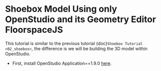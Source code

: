 # Shoebox Model Using only OpenStudio and its Geometry Editor FloorspaceJS

This tutorial is similar to the previous tutorial {doc}`Shoebox Tutorial <02_shoebox>`, the difference is we will be building the 3D model within OpenStudio.

- First, install OpenStudio Application==1.9.0 <a href="https://github.com/openstudiocoalition/OpenStudioApplication/releases/tag/v1.9.0" target="_blank">here</a>.


